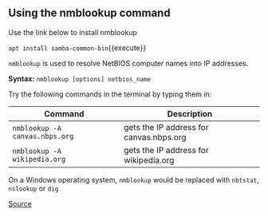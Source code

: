 ## Using the nmblookup command ##

Use the link below to install nmblookup

`apt install samba-common-bin`{{execute}}

`nmblookup` is used to resolve NetBIOS computer names into IP addresses.

**Syntax:**
`nmblookup [options] netbios_name`

Try the following commands in the terminal by typing them in:

Command | Description
----------------------------|-----------------------------
`nmblookup -A canvas.nbps.org` | gets the IP address for canvas.nbps.org
`nmblookup -A wikipedia.org`| gets the IP address for wikipedia.org

On a Windows operating system, `nmblookup` would be replaced with `nbtstat`, `nslookup` or `dig`


[Source](https://www.oreilly.com/library/view/using-samba-second/0596002564/re320.html)
